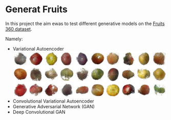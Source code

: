 # Generat Fruits

In this project the aim ewas to test different generative models on the [Fruits 360 dataset](https://www.kaggle.com/moltean/fruits).

Namely:
  - Variational Autoencoder
  ![va](https://raw.githubusercontent.com/hmosousa/generate_fruit/main/imgs/cva.png)
  - Convolutional Variational Autoencoder
  - Generative Adversarial Network (GAN)
  - Deep Convolutional GAN
